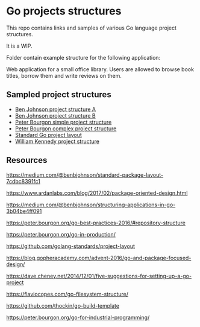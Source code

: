 # Go projects structures

This repo contains links and samples of various Go language project structures.

It is a WIP.

Folder contain example structure for the following application:

Web application for a small office library. 
Users are allowed to browse book titles, borrow them and write reviews on them.

## Sampled project structures

* [Ben Johnson project structure A](ben_johnson/libraryA)
* [Ben Johnson project structure B](ben_johnson/libraryB)
* [Peter Bourgon simple project structure](peter_bourgon/librarySimple)
* [Peter Bourgon complex project structure](peter_bourgon/libraryA)
* [Standard Go project layout](standard_go_project_layout)
* [William Kennedy project structure](william_kennedy)


## Resources

https://medium.com/@benbjohnson/standard-package-layout-7cdbc8391fc1

https://www.ardanlabs.com/blog/2017/02/package-oriented-design.html

https://medium.com/@benbjohnson/structuring-applications-in-go-3b04be4ff091

https://peter.bourgon.org/go-best-practices-2016/#repository-structure

https://peter.bourgon.org/go-in-production/

https://github.com/golang-standards/project-layout

https://blog.gopheracademy.com/advent-2016/go-and-package-focused-design/

https://dave.cheney.net/2014/12/01/five-suggestions-for-setting-up-a-go-project

https://flaviocopes.com/go-filesystem-structure/

https://github.com/thockin/go-build-template

https://peter.bourgon.org/go-for-industrial-programming/

